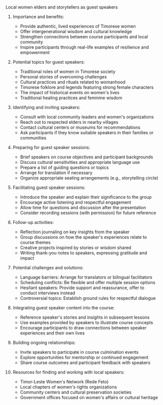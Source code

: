 Local women elders and storytellers as guest speakers

1. Importance and benefits:
   - Provide authentic, lived experiences of Timorese women
   - Offer intergenerational wisdom and cultural knowledge
   - Strengthen connections between course participants and local community
   - Inspire participants through real-life examples of resilience and empowerment

2. Potential topics for guest speakers:
   - Traditional roles of women in Timorese society
   - Personal stories of overcoming challenges
   - Cultural practices and rituals related to womanhood
   - Timorese folklore and legends featuring strong female characters
   - The impact of historical events on women's lives
   - Traditional healing practices and feminine wisdom

3. Identifying and inviting speakers:
   - Consult with local community leaders and women's organizations
   - Reach out to respected elders in nearby villages
   - Contact cultural centers or museums for recommendations
   - Ask participants if they know suitable speakers in their families or communities

4. Preparing for guest speaker sessions:
   - Brief speakers on course objectives and participant backgrounds
   - Discuss cultural sensitivities and appropriate language use
   - Prepare a list of guiding questions or topics
   - Arrange for translation if necessary
   - Organize appropriate seating arrangements (e.g., storytelling circle)

5. Facilitating guest speaker sessions:
   - Introduce the speaker and explain their significance to the group
   - Encourage active listening and respectful engagement
   - Allow time for questions and discussion after the presentation
   - Consider recording sessions (with permission) for future reference

6. Follow-up activities:
   - Reflection journaling on key insights from the speaker
   - Group discussions on how the speaker's experiences relate to course themes
   - Creative projects inspired by stories or wisdom shared
   - Writing thank-you notes to speakers, expressing gratitude and impact

7. Potential challenges and solutions:
   - Language barriers: Arrange for translators or bilingual facilitators
   - Scheduling conflicts: Be flexible and offer multiple session options
   - Hesitant speakers: Provide support and reassurance, offer to conduct interviews instead
   - Controversial topics: Establish ground rules for respectful dialogue

8. Integrating guest speaker content into the course:
   - Reference speaker's stories and insights in subsequent lessons
   - Use examples provided by speakers to illustrate course concepts
   - Encourage participants to draw connections between speaker experiences and their own lives

9. Building ongoing relationships:
   - Invite speakers to participate in course culmination events
   - Explore opportunities for mentorship or continued engagement
   - Share course outcomes and participant feedback with speakers

10. Resources for finding and working with local speakers:
    - Timor-Leste Women's Network (Rede Feto)
    - Local chapters of women's rights organizations
    - Community centers and cultural preservation societies
    - Government offices focused on women's affairs or cultural heritage